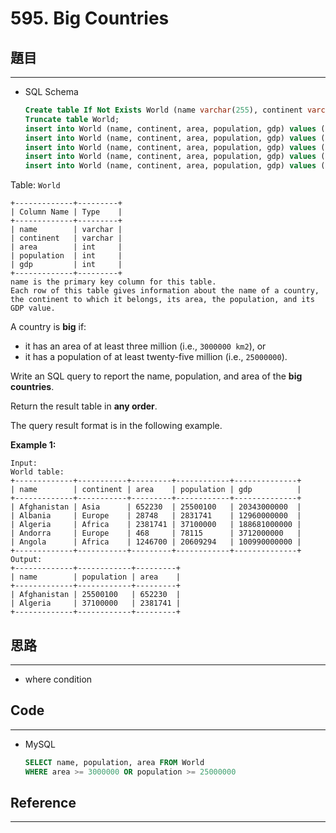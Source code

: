 # 595. Big Countries

## 題目

---

- SQL Schema
    
    ```sql
    Create table If Not Exists World (name varchar(255), continent varchar(255), area int, population int, gdp int);
    Truncate table World;
    insert into World (name, continent, area, population, gdp) values ('Afghanistan', 'Asia', '652230', '25500100', '20343000000');
    insert into World (name, continent, area, population, gdp) values ('Albania', 'Europe', '28748', '2831741', '12960000000');
    insert into World (name, continent, area, population, gdp) values ('Algeria', 'Africa', '2381741', '37100000', '188681000000');
    insert into World (name, continent, area, population, gdp) values ('Andorra', 'Europe', '468', '78115', '3712000000');
    insert into World (name, continent, area, population, gdp) values ('Angola', 'Africa', '1246700', '20609294', '100990000000');
    ```
    

Table: `World`

```
+-------------+---------+
| Column Name | Type    |
+-------------+---------+
| name        | varchar |
| continent   | varchar |
| area        | int     |
| population  | int     |
| gdp         | int     |
+-------------+---------+
name is the primary key column for this table.
Each row of this table gives information about the name of a country, the continent to which it belongs, its area, the population, and its GDP value.

```

A country is **big** if:

- it has an area of at least three million (i.e., `3000000 km2`), or
- it has a population of at least twenty-five million (i.e., `25000000`).

Write an SQL query to report the name, population, and area of the **big countries**.

Return the result table in **any order**.

The query result format is in the following example.

**Example 1:**

```
Input:
World table:
+-------------+-----------+---------+------------+--------------+
| name        | continent | area    | population | gdp          |
+-------------+-----------+---------+------------+--------------+
| Afghanistan | Asia      | 652230  | 25500100   | 20343000000  |
| Albania     | Europe    | 28748   | 2831741    | 12960000000  |
| Algeria     | Africa    | 2381741 | 37100000   | 188681000000 |
| Andorra     | Europe    | 468     | 78115      | 3712000000   |
| Angola      | Africa    | 1246700 | 20609294   | 100990000000 |
+-------------+-----------+---------+------------+--------------+
Output:
+-------------+------------+---------+
| name        | population | area    |
+-------------+------------+---------+
| Afghanistan | 25500100   | 652230  |
| Algeria     | 37100000   | 2381741 |
+-------------+------------+---------+
```

## 思路

---

- where condition

## Code

---

- MySQL
    
    ```sql
    SELECT name, population, area FROM World
    WHERE area >= 3000000 OR population >= 25000000
    ```
    

## Reference

---